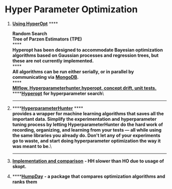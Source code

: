 # Hyper Parameter Optimization

1.  [ **Using HyperOpt**](http://hyperopt.github.io/hyperopt/) ****&#x20;

    **Random Search**\
    **Tree of Parzen Estimators (TPE)**\
    ****\
    **Hyperopt has been designed to accommodate Bayesian optimization algorithms based on Gaussian processes and regression trees, but these are not currently implemented.**\
    ****\
    **All algorithms can be run either serially, or in parallel by communicating via** [**MongoDB**](http://www.mongodb.org/)**.**\
    ****\
    ****[**Mlflow, Hyperparameterhunter,hyperopt, concept drift, unit tests.**](https://towardsdatascience.com/putting-ml-in-production-ii-logging-and-monitoring-algorithms-91f174044e4e)****\
    ****[**Hyperopt**](http://hyperopt.github.io/hyperopt/) **for hyperparameter search**\
    ****
2. ****[**HyperparameterHunter**](https://github.com/HunterMcGushion/hyperparameter\_hunter) **** \
   &#x20;**provides a wrapper for machine learning algorithms that saves all the important data. Simplify the experimentation and hyperparameter tuning process by letting HyperparameterHunter do the hard work of recording, organizing, and learning from your tests — all while using the same libraries you already do. Don't let any of your experiments go to waste, and start doing hyperparameter optimization the way it was meant to be.**\
   ****
3. [**Implementation and comparison**](https://towardsdatascience.com/putting-ml-in-production-ii-logging-and-monitoring-algorithms-91f174044e4e) **- HH slower than HO due to usage of skopt.**
4. ****[**HumpDay**](https://github.com/microprediction/humpday) **- a package that compares optimization algorithms and ranks them**
